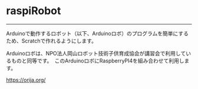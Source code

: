 # raspiRobot
---
Arduinoで動作するロボット（以下、Arduinoロボ）のプログラムを簡単にするため、Scratchで作れるようにします。

Arduinoロボは、NPO法人岡山ロボット技術子供育成協会が講習会で利用しているものと同等です。　このArduinoロボにRaspberryPI4を組み合わせて利用します。

https://orija.org/

